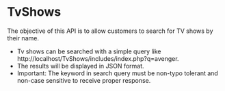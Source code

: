 # TvShows
The objective of this API is to allow customers to search for TV shows by their name.
* Tv shows can be searched with a simple query like http://localhost/TvShows/includes/index.php?q=avenger.
* The results will be displayed in JSON format.
* Important: The keyword in search query must be non-typo tolerant and non-case sensitive to receive proper response. 
